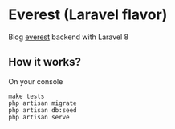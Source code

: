 # Everest (Laravel flavor)

Blog [everest](https://github.com/eliseekn/everest) backend with Laravel 8

## How it works?

On your console

```
make tests
php artisan migrate
php artisan db:seed
php artisan serve
```
